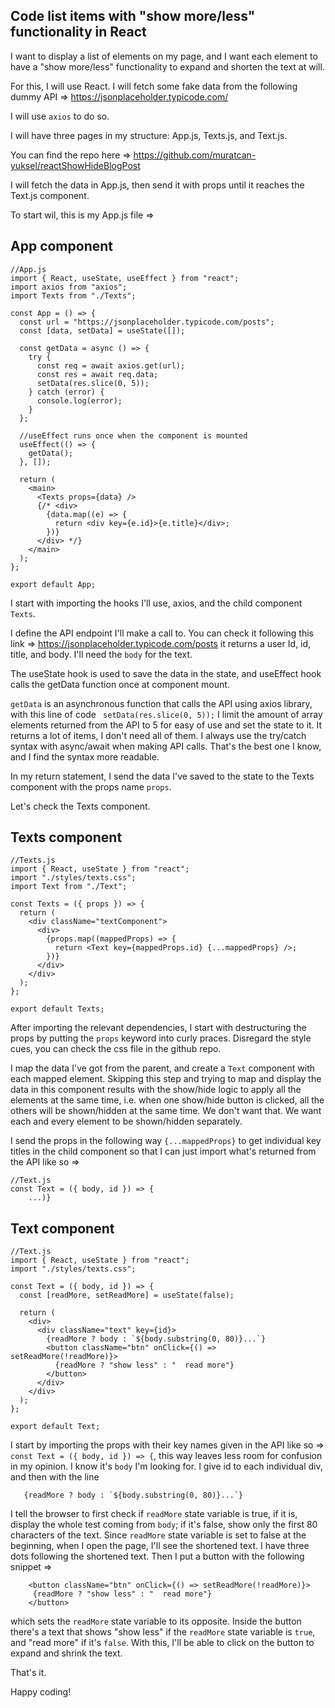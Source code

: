 ## Code list items with "show more/less" functionality in React

I want to display a list of elements on my page, and I want each element to have a "show more/less" functionality to expand and shorten the text at will.

For this, I will use React. I will fetch some fake data from the following dummy API => https://jsonplaceholder.typicode.com/

I will use `axios` to do so.

I will have three pages in my structure: App.js, Texts.js, and Text.js.

You can find the repo here => https://github.com/muratcan-yuksel/reactShowHideBlogPost

I will fetch the data in App.js, then send it with props until it reaches the Text.js component.

To start wil, this is my App.js file =>

## App component

```react
//App.js
import { React, useState, useEffect } from "react";
import axios from "axios";
import Texts from "./Texts";

const App = () => {
  const url = "https://jsonplaceholder.typicode.com/posts";
  const [data, setData] = useState([]);

  const getData = async () => {
    try {
      const req = await axios.get(url);
      const res = await req.data;
      setData(res.slice(0, 5));
    } catch (error) {
      console.log(error);
    }
  };

  //useEffect runs once when the component is mounted
  useEffect(() => {
    getData();
  }, []);

  return (
    <main>
      <Texts props={data} />
      {/* <div>
        {data.map((e) => {
          return <div key={e.id}>{e.title}</div>;
        })}
      </div> */}
    </main>
  );
};

export default App;
```

I start with importing the hooks I'll use, axios, and the child component `Texts`.

I define the API endpoint I'll make a call to. You can check it following this link => https://jsonplaceholder.typicode.com/posts it returns a user Id, id, title, and body. I'll need the `body` for the text.

The useState hook is used to save the data in the state, and useEffect hook calls the getData function once at component mount.

`getData` is an asynchronous function that calls the API using axios library, with this line of code ` setData(res.slice(0, 5));` I limit the amount of array elements returned from the API to 5 for easy of use and set the state to it. It returns a lot of items, I don't need all of them. I always use the try/catch syntax with async/await when making API calls. That's the best one I know, and I find the syntax more readable.

In my return statement, I send the data I've saved to the state to the Texts component with the props name `props`.

Let's check the Texts component.

## Texts component

```react
//Texts.js
import { React, useState } from "react";
import "./styles/texts.css";
import Text from "./Text";

const Texts = ({ props }) => {
  return (
    <div className="textComponent">
      <div>
        {props.map((mappedProps) => {
          return <Text key={mappedProps.id} {...mappedProps} />;
        })}
      </div>
    </div>
  );
};

export default Texts;
```

After importing the relevant dependencies, I start with destructuring the props by putting the `props` keyword into curly praces. Disregard the style cues, you can check the css file in the github repo.

I map the data I've got from the parent, and create a `Text` component with each mapped element. Skipping this step and trying to map and display the data in this component results with the show/hide logic to apply all the elements at the same time, i.e. when one show/hide button is clicked, all the others will be shown/hidden at the same time. We don't want that. We want each and every element to be shown/hidden separately.

I send the props in the following way `{...mappedProps}` to get individual key titles in the child component so that I can just import what's returned from the API like so =>

```react
//Text.js
const Text = ({ body, id }) => {
    ...)}
```

## Text component

```react
//Text.js
import { React, useState } from "react";
import "./styles/texts.css";

const Text = ({ body, id }) => {
  const [readMore, setReadMore] = useState(false);

  return (
    <div>
      <div className="text" key={id}>
        {readMore ? body : `${body.substring(0, 80)}...`}
        <button className="btn" onClick={() => setReadMore(!readMore)}>
          {readMore ? "show less" : "  read more"}
        </button>
      </div>
    </div>
  );
};

export default Text;
```

I start by importing the props with their key names given in the API like so => `const Text = ({ body, id }) => {`, this way leaves less room for confusion in my opinion. I know it's `body` I'm looking for. I give id to each individual div, and then with the line

```react
   {readMore ? body : `${body.substring(0, 80)}...`}
```

I tell the browser to first check if `readMore` state variable is true, if it is, display the whole test coming from `body`; if it's false, show only the first 80 characters of the text. Since `readMore` state variable is set to false at the beginning, when I open the page, I'll see the shortened text. I have three dots following the shortened text. Then I put a button with the following snippet =>

```react
    <button className="btn" onClick={() => setReadMore(!readMore)}>
     {readMore ? "show less" : "  read more"}
    </button>
```

which sets the `readMore` state variable to its opposite. Inside the button there's a text that shows "show less" if the `readMore` state variable is `true`, and "read more" if it's `false`. With this, I'll be able to click on the button to expand and shrink the text.

That's it.

Happy coding!
